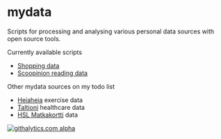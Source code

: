 mydata
======

Scripts for processing and analysing various personal data sources with open source tools.

Currently available scripts
* [Shopping data](shopping)
* [Scoopinion reading data](scoopinion/scoopinion_howiread.md)

Other mydata sources on my todo list
* [Heiaheia](http://www.heiaheia.com/) exercise data
* [Taltioni](http://www.taltioni.fi/fi) healthcare data
* [HSL Matkakortti](https://omamatkakortti.hsl.fi/) data

[![githalytics.com alpha](https://cruel-carlota.pagodabox.com/f16752dcfa4d6fde33f7fad057137507 "githalytics.com")](http://githalytics.com/ouzor/mydata)
